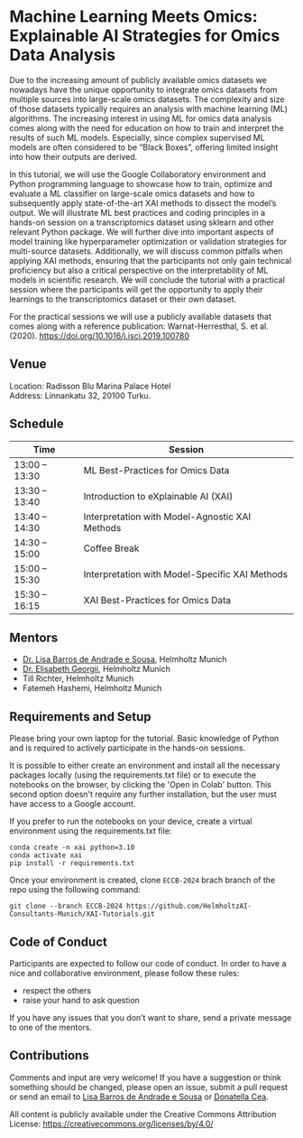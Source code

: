 # Machine Learning Meets Omics: Explainable AI Strategies for Omics Data Analysis

Due to the increasing amount of publicly available omics datasets we nowadays have the unique opportunity to integrate omics datasets from multiple sources into large-scale omics datasets. The complexity and size of those datasets typically requires an analysis with machine learning (ML) algorithms. The increasing interest in using ML for omics data analysis comes along with the need for education on how to train and interpret the results of such ML models. Especially, since complex supervised ML models are often considered to be “Black Boxes”, offering limited insight into how their outputs are derived.

In this tutorial, we will use the Google Collaboratory environment and Python programming language to showcase how to train, optimize and evaluate a ML classifier on large-scale omics datasets and how to subsequently apply state-of-the-art XAI methods to dissect the model’s output. We will illustrate ML best practices and coding principles in a hands-on session on a transcriptomics dataset using sklearn and other relevant Python package. We will further dive into important aspects of model training like hyperparameter optimization or validation strategies for multi-source datasets. Additionally, we will discuss common pitfalls when applying XAI methods, ensuring that the participants not only gain technical proficiency but also a critical perspective on the interpretability of ML models in scientific research. We will conclude the tutorial with a practical session where the participants will get the opportunity to apply their learnings to the transcriptomics dataset or their own dataset.

For the practical sessions we will use a publicly available datasets that comes along with a reference publication: Warnat-Herresthal, S. et al. (2020). https://doi.org/10.1016/j.isci.2019.100780

## Venue

Location: Radisson Blu Marina Palace Hotel  
Address: Linnankatu 32, 20100 Turku.

## Schedule

|      Time     |             Session              | 
|---------------|----------------------------------|
| 13:00 – 13:30 | ML Best-Practices for Omics Data |
| 13:30 – 13:40 | Introduction to eXplainable AI (XAI) |
| 13:40 – 14:30 | Interpretation with Model-Agnostic XAI Methods |
| 14:30 – 15:00 | Coffee Break |
| 15:00 – 15:30 | Interpretation with Model-Specific XAI Methods |
| 15:30 – 16:15 | XAI Best-Practices for Omics Data |

## Mentors

- [Dr. Lisa Barros de Andrade e Sousa](mailto:lisa.barros@helmholtz-munich.de), Helmholtz Munich
- [Dr. Elisabeth Georgii](mailto:elisabeth.georgii@helmholtz-munich.de), Helmholtz Munich 
- Till Richter, Helmholtz Munich
- Fatemeh Hashemi, Helmholtz Munich


## Requirements and Setup

Please bring your own laptop for the tutorial. Basic knowledge of Python and is required to actively participate in the hands-on sessions. 

It is possible to either create an environment and install all the necessary packages locally (using the requirements.txt file) or to execute the notebooks on the browser, by clicking the 'Open in Colab' button. This second option doesn't require any further installation, but the user must have access to a Google account.

If you prefer to run the notebooks on your device, create a virtual environment using the requirements.txt file:
```
conda create -n xai python=3.10
conda activate xai
pip install -r requirements.txt
```

Once your environment is created, clone `ECCB-2024` brach branch of the repo using the following command:

```
git clone --branch ECCB-2024 https://github.com/HelmholtzAI-Consultants-Munich/XAI-Tutorials.git
```

## Code of Conduct

Participants are expected to follow our code of conduct. In order to have a nice and collaborative environment, please follow these rules:

- respect the others
- raise your hand to ask question

If you have any issues that you don’t want to share, send a private message to one of the mentors.

## Contributions

Comments and input are very welcome! If you have a suggestion or think something should be changed, please open an issue, submit a pull request or send an email to [Lisa Barros de Andrade e Sousa](mailto:lisa.barros@helmholtz-munich.de) or [Donatella Cea](mailto:donatella.cea@helmholtz-munich.de).

All content is publicly available under the Creative Commons Attribution License: https://creativecommons.org/licenses/by/4.0/
